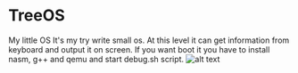 # TreeOS
My little OS
It's my try write small os. At this level it can get information from keyboard and output it on screen.
If you want boot it you have to install nasm, g++ and qemu and start debug.sh script.
![alt text](https://user-images.githubusercontent.com/42521707/115138022-43215900-a032-11eb-879e-0aca06faa1df.png)
